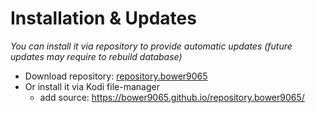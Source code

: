# Installation & Updates

_You can install it via repository to provide automatic updates (future updates may require to rebuild database)_

- Download repository: [repository.bower9065](https://github.com/bower9065/repository.bower9065/blob/main/repository.bower9065-1.0.zip?raw=true)
- Or install it via Kodi file-manager
  - add source: <https://bower9065.github.io/repository.bower9065/>
